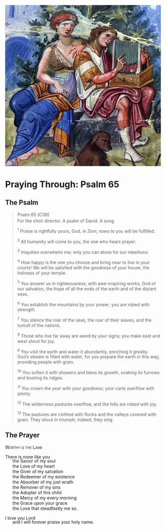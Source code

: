 <img class="intro-right" src="art-paris-psalter.jpg">

<style>
  li {list-style-type: none;}
  p + ul {
    margin-top: -18px;
}
</style>

# Praying Through: Psalm 65

## The Psalm

>Psalm 65 (CSB)  
><sup></sup> For the choir director. A psalm of David. A song. 
>
><sup>1</sup> Praise is rightfully yours, God, in Zion; vows to you will be fulfilled. 
>
><sup>2</sup> All humanity will come to you, the one who hears prayer. 
>
><sup>3</sup> Iniquities overwhelm me; only you can atone for our rebellions. 
>
><sup>4</sup> How happy is the one you choose and bring near to live in your courts! We will be satisfied with the goodness of your house, the holiness of your temple. 
>
><sup>5</sup> You answer us in righteousness, with awe-inspiring works, God of our salvation, the hope of all the ends of the earth and of the distant seas. 
>
><sup>6</sup> You establish the mountains by your power; you are robed with strength. 
>
><sup>7</sup> You silence the roar of the seas, the roar of their waves, and the tumult of the nations. 
>
><sup>8</sup> Those who live far away are awed by your signs; you make east and west shout for joy. 
>
><sup>9</sup> You visit the earth and water it abundantly, enriching it greatly. God’s stream is filled with water, for you prepare the earth in this way, providing people with grain. 
>
><sup>10</sup> You soften it with showers and bless its growth, soaking its furrows and leveling its ridges. 
>
><sup>11</sup> You crown the year with your goodness; your carts overflow with plenty. 
>
><sup>12</sup> The wilderness pastures overflow, and the hills are robed with joy. 
>
><sup>13</sup> The pastures are clothed with flocks and the valleys covered with grain. They shout in triumph; indeed, they sing.

## The Prayer

<div style="font-variant: small-caps;">
Worthy is the Lamb
</div>

There is none like you
* the Savior of my soul
* the Love of my heart
* the Giver of my salvation
* the Redeemer of my existence
* the Absorber of my just wrath
* the Remover of my sins
* the Adopter of this child
* the Mercy of my every morning
* the Grace upon your grace
* the Love that steadfastly me so.

I love you Lord
* and I will forever praise your holy name.
